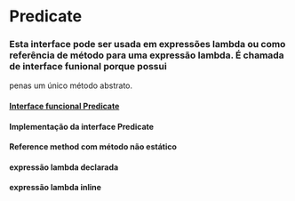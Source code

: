 # Predicate

### Esta interface pode ser usada em expressões lambda ou como referência de método para uma expressão lambda. É chamada de interface funional porque possui 
penas um único método abstrato.

#### [Interface funcional Predicate](https://docs.oracle.com/javase/10/docs/api/java/util/function/Predicate.html)

#### Implementação da interface Predicate

#### Reference method com método não estático

#### expressão lambda declarada

#### expressão lambda inline
